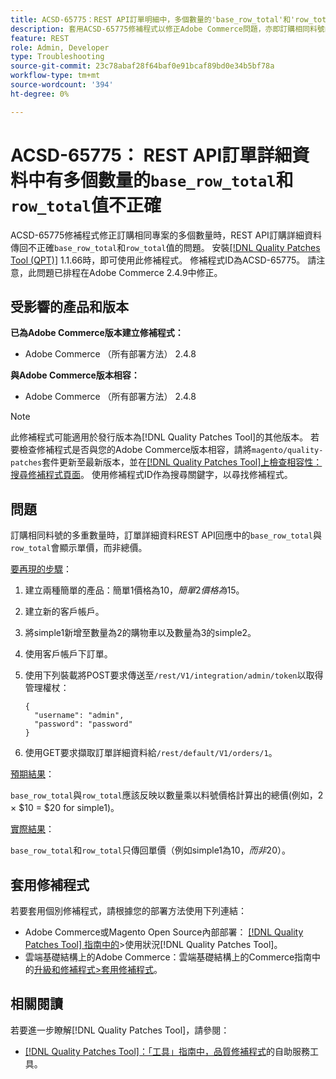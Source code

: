 ```yaml
---
title: ACSD-65775：REST API訂單明細中，多個數量的'base_row_total'和'row_total'值不正確
description: 套用ACSD-65775修補程式以修正Adobe Commerce問題，亦即訂購相同料號的多筆數量時，REST API訂單詳細資料會傳回不正確的「base_row_total」和「row_total」值。
feature: REST
role: Admin, Developer
type: Troubleshooting
source-git-commit: 23c78abaf28f64baf0e91bcaf89bd0e34b5bf78a
workflow-type: tm+mt
source-wordcount: '394'
ht-degree: 0%

---
```



# ACSD-65775： REST API訂單詳細資料中有多個數量的`base_row_total`和`row_total`值不正確

ACSD-65775修補程式修正訂購相同專案的多個數量時，REST API訂購詳細資料傳回不正確`base_row_total`和`row_total`值的問題。 安裝[[!DNL Quality Patches Tool (QPT)]](/help/tools/quality-patches-tool/quality-patches-tool-to-self-serve-quality-patches.md) 1.1.66時，即可使用此修補程式。 修補程式ID為ACSD-65775。 請注意，此問題已排程在Adobe Commerce 2.4.9中修正。

## 受影響的產品和版本

**已為Adobe Commerce版本建立修補程式：**

* Adobe Commerce （所有部署方法） 2.4.8

**與Adobe Commerce版本相容：**

* Adobe Commerce （所有部署方法） 2.4.8

>[!NOTE]
>
>此修補程式可能適用於發行版本為[!DNL Quality Patches Tool]的其他版本。 若要檢查修補程式是否與您的Adobe Commerce版本相容，請將`magento/quality-patches`套件更新至最新版本，並在[[!DNL Quality Patches Tool]上檢查相容性：搜尋修補程式頁面](https://experienceleague.adobe.com/tools/commerce-quality-patches/index.html)。 使用修補程式ID作為搜尋關鍵字，以尋找修補程式。

## 問題

訂購相同料號的多重數量時，訂單詳細資料REST API回應中的`base_row_total`與`row_total`會顯示單價，而非總價。

<u>要再現的步驟</u>：

1. 建立兩種簡單的產品：簡單1價格為$10，簡單2價格為$15。
1. 建立新的客戶帳戶。
1. 將simple1新增至數量為2的購物車以及數量為3的simple2。
1. 使用客戶帳戶下訂單。
1. 使用下列裝載將POST要求傳送至`/rest/V1/integration/admin/token`以取得管理權杖：

   ```
   {
     "username": "admin",
     "password": "password"
   }
   ```

1. 使用GET要求擷取訂單詳細資料給`/rest/default/V1/orders/1`。

<u>預期結果</u>：

`base_row_total`與`row_total`應該反映以數量乘以料號價格計算出的總價(例如，2 × $10 = $20 for simple1)。

<u>實際結果</u>：

`base_row_total`和`row_total`只傳回單價（例如simple1為$10，而非$20）。

## 套用修補程式

若要套用個別修補程式，請根據您的部署方法使用下列連結：

* Adobe Commerce或Magento Open Source內部部署： [[!DNL Quality Patches Tool] 指南中的](/help/tools/quality-patches-tool/usage.md)>使用狀況[!DNL Quality Patches Tool]。
* 雲端基礎結構上的Adobe Commerce：雲端基礎結構上的Commerce指南中的[升級和修補程式>套用修補程式](https://experienceleague.adobe.com/docs/commerce-cloud-service/user-guide/develop/upgrade/apply-patches.html)。

## 相關閱讀

若要進一步瞭解[!DNL Quality Patches Tool]，請參閱：

* [[!DNL Quality Patches Tool]：「工具」指南中，品質修補程式](/help/tools/quality-patches-tool/quality-patches-tool-to-self-serve-quality-patches.md)的自助服務工具。

